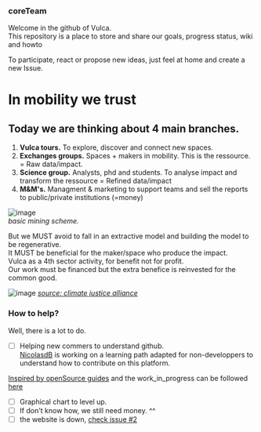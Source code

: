 ### coreTeam
Welcome in the github of Vulca.   
This repository is a place to store and share our goals, progress status, wiki and howto

To participate, react or propose new ideas, just feel at home and create a new Issue. 

# In mobility we trust 


## Today we are thinking about 4 main branches.

1. **Vulca tours.** To explore, discover and connect new spaces.
2. **Exchanges groups.** Spaces + makers in mobility. This is the ressource. = Raw data/impact.
3. **Science group.** Analysts, phd and students. To analyse impact and transform the ressource = Refined data/impact
4. **M&M's.** Managment & marketing to support teams and sell the reports to public/private institutions (=money)

![image](https://user-images.githubusercontent.com/12049360/49696896-0bc45700-fbb1-11e8-93ec-9005335ca45a.png)  
_basic mining scheme._  

But we MUST avoid to fall in an extractive model and building the model to be regenerative.  
It MUST be beneficial for the maker/space who produce the impact.  
Vulca as a 4th sector activity, for benefit not for profit.  
Our work must be financed but the extra benefice is reinvested for the common good.  

![image](https://user-images.githubusercontent.com/12049360/49696899-14b52880-fbb1-11e8-963d-f96b7d2ecf92.png)
_[source: climate justice alliance](https://climatejusticealliance.org/)_


### How to help?
Well, there is a lot to do. 
 
- [ ] Helping new commers to understand github.  
[NicolasdB](@nicolasdb) is working on a learning path adapted for non-developpers to understand how to contribute on this platform.  

[Inspired by openSource guides](https://opensource.guide/) and the work_in_progress can be followed [here](https://github.com/nicolasdb/nicolasdb.github.io/issues/102)

- [ ] Graphical chart to level up. 
- [ ] If don't know how, we still need money. ^^
- [ ] the website is down, [check issue #2](#2)
